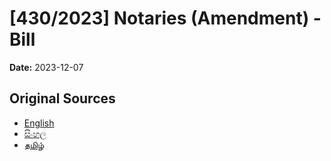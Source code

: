 # [430/2023] Notaries (Amendment) - Bill

**Date:** 2023-12-07

## Original Sources

- [English](https://documents.gov.lk/view/bills/2023/12/430-2023_E.pdf)
- [සිංහල](https://documents.gov.lk/view/bills/2023/12/430-2023_S.pdf)
- [தமிழ்](https://documents.gov.lk/view/bills/2023/12/430-2023_T.pdf)
